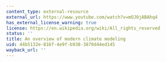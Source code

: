 ```yaml
---
content_type: external-resource
external_url: https://www.youtube.com/watch?v=mOJ0jABAhq4
has_external_license_warning: true
license: https://en.wikipedia.org/wiki/All_rights_reserved
status: ''
title: An overview of modern climate modeling
uid: 44b5132e-816f-4e9f-b938-3870d44ed145
wayback_url: ''
---
```

